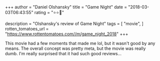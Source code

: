 +++
author = "Daniel Olshansky"
title = "Game Night"
date = "2018-03-03T06:43:55"
rating = "⭐⭐🌟"

description = "Olshansky's review of Game Night"
tags = [
    "movie",
]
rotten_tomatoes_url = "https://www.rottentomatoes.com//m/game_night_2018"
+++

This movie had a few moments that made me lol, but it wasn't good by any means. The overall concept was pretty meta, but the movie was really dumb. I'm really surprised that it had such good reviews...
